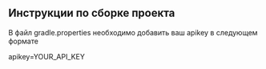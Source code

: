 ## Инструкции по сборке проекта

В файл gradle.properties необходимо добавить ваш apikey в следующем формате

apikey=YOUR_API_KEY
